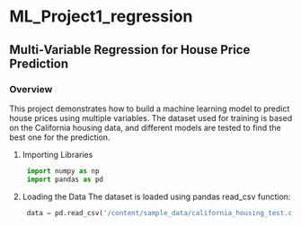 # ML_Project1_regression
## Multi-Variable Regression for House Price Prediction
### Overview
This project demonstrates how to build a machine learning model to predict house prices using multiple variables. The dataset used for training is based on the California housing data, and different models are tested to find the best one for the prediction.
1. Importing Libraries
   ```python
    import numpy as np
    import pandas as pd

2. Loading the Data
The dataset is loaded using pandas read_csv function:

    ```python
     data = pd.read_csv('/content/sample_data/california_housing_test.csv')
